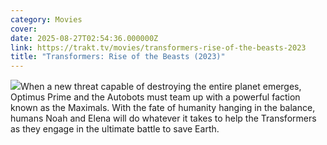 ```yaml
---
category: Movies
cover: 
date: 2025-08-27T02:54:36.000000Z
link: https://trakt.tv/movies/transformers-rise-of-the-beasts-2023
title: "Transformers: Rise of the Beasts (2023)"
---
```


![](https://walter-r2.trakt.tv/images/movies/000/501/235/fanarts/thumb/ce921e0b1a.jpg)When a new threat capable of destroying the entire planet emerges, Optimus Prime and the Autobots must team up with a powerful faction known as the Maximals. With the fate of humanity hanging in the balance, humans Noah and Elena will do whatever it takes to help the Transformers as they engage in the ultimate battle to save Earth.
